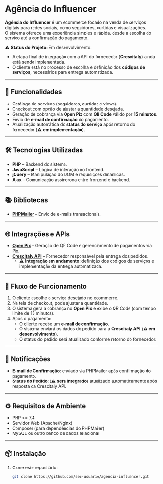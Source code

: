 # Agência do Influencer

**Agência do Influencer** é um ecommerce focado na venda de serviços digitais para redes sociais, como seguidores, curtidas e visualizações.  
O sistema oferece uma experiência simples e rápida, desde a escolha do serviço até a confirmação do pagamento.

⚠️ **Status do Projeto:** Em desenvolvimento.  
- A etapa final de integração com a API do fornecedor (**Crescitaly**) ainda está sendo implementada.  
- O cliente está no processo de escolha e definição dos **códigos de serviços**, necessários para entrega automatizada.  

---

## 🚀 Funcionalidades

- Catálogo de serviços (seguidores, curtidas e views).  
- Checkout com opção de ajustar a quantidade desejada.  
- Geração de cobrança via **Open Pix** com **QR Code** válido por **15 minutos**.  
- Envio de **e-mail de confirmação** do pagamento.  
- Atualização automática do **status do serviço** após retorno do fornecedor (⚠️ **em implementação**).  

---

## 🛠️ Tecnologias Utilizadas

- **PHP** – Backend do sistema.  
- **JavaScript** – Lógica de interação no frontend.  
- **jQuery** – Manipulação do DOM e requisições dinâmicas.  
- **Ajax** – Comunicação assíncrona entre frontend e backend.  

---

## 📚 Bibliotecas

- [**PHPMailer**](https://github.com/PHPMailer/PHPMailer) – Envio de e-mails transacionais.  

---

## 🌐 Integrações e APIs

- [**Open Pix**](https://openpix.com.br/) – Geração de QR Code e gerenciamento de pagamentos via Pix.  
- [**Crescitaly API**](https://crescitaly.com/api) – Fornecedor responsável pela entrega dos pedidos.  
  - ⚠️ **Integração em andamento**: definição dos códigos de serviços e implementação da entrega automatizada.  

---

## 🔄 Fluxo de Funcionamento

1. O cliente escolhe o serviço desejado no ecommerce.  
2. Na tela de checkout, pode ajustar a quantidade.  
3. O sistema gera a cobrança no **Open Pix** e exibe o QR Code (com tempo limite de 15 minutos).  
4. Após o pagamento:  
   - O cliente recebe um **e-mail de confirmação**.  
   - O sistema enviará os dados do pedido para a **Crescitaly API** (⚠️ **em desenvolvimento**).  
   - O status do pedido será atualizado conforme retorno do fornecedor.  

---

## 📧 Notificações

- **E-mail de Confirmação**: enviado via PHPMailer após confirmação do pagamento.  
- **Status do Pedido**: (⚠️ **será integrado**) atualizado automaticamente após resposta da Crescitaly API.  

---

## ⚙️ Requisitos de Ambiente

- PHP >= 7.4  
- Servidor Web (Apache/Nginx)  
- Composer (para dependências do PHPMailer)  
- MySQL ou outro banco de dados relacional  

---

## 📦 Instalação

1. Clone este repositório:
   ```bash
   git clone https://github.com/seu-usuario/agencia-influencer.git
